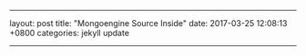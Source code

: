 

---

layout: post
title:  "Mongoengine Source Inside"
date:   2017-03-25 12:08:13 +0800
categories: jekyll update

---


